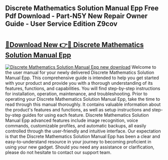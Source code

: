 ## Discrete Mathematics Solution Manual Epp Free Pdf Download - Part-N5Y New Repair Owner Guide - User Service Edition Z9cov

# <h2><a href="http://bc47521.oget.top/?id=Discrete+Mathematics+Solution+Manual+Epp">🔗Download New 👉🔴 Discrete Mathematics Solution Manual Epp</a></h2>

[![Discrete Mathematics Solution Manual Epp new download](https://i.imgur.com/5g1atiW.png)](http://bc47521.oget.top/?id=Discrete+Mathematics+Solution+Manual+Epp)
Welcome to the user manual for your newly delivered Discrete Mathematics Solution Manual Epp. This comprehensive guide is intended to help you get started with your product and provide you with a thorough understanding of its features, functions, and capabilities. You will find step-by-step instructions for installation, operation, maintenance, and troubleshooting. Prior to operating your Discrete Mathematics Solution Manual Epp, take the time to read through this manual thoroughly. It contains valuable information about the product's features and functions, as well as setup instructions and step-by-step guides for using each feature. Discrete Mathematics Solution Manual Epp advanced features include image recognition, voice commands, customizable profiles, and automatic backups, all easily controlled through the user-friendly and intuitive interface. Our expectation is that the Discrete Mathematics Solution Manual Epp has been a clear and easy-to-understand resource in your journey to becoming proficient in using your new gadget. Should you need any assistance or clarification, please do not hesitate to contact our support team.
